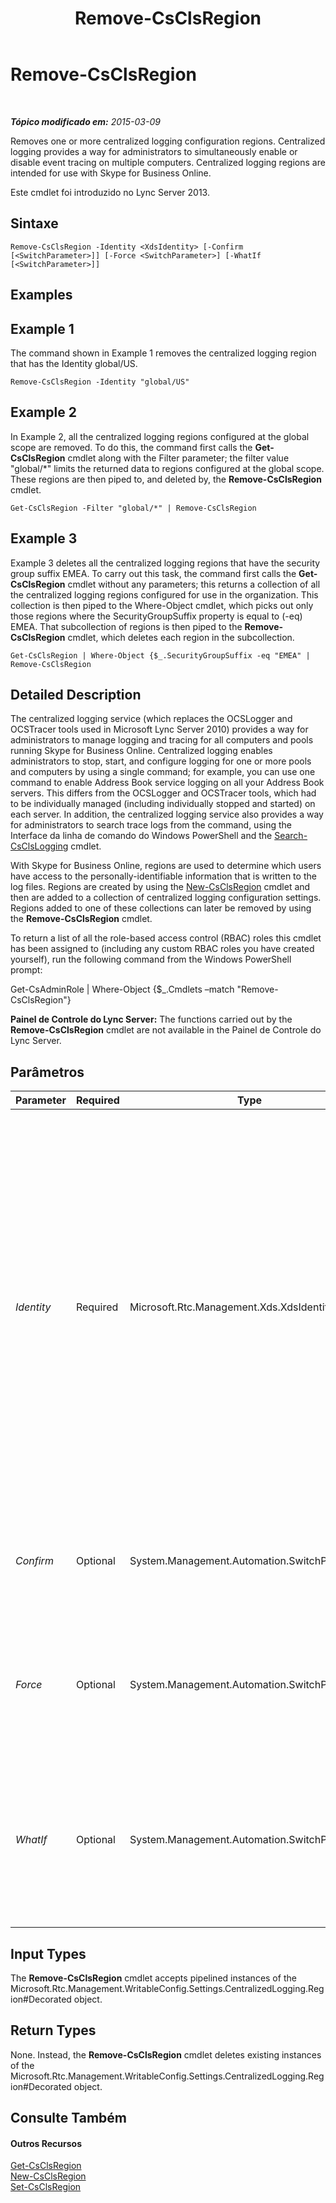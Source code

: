 ﻿---
title: Remove-CsClsRegion
TOCTitle: Remove-CsClsRegion
ms:assetid: 6ab1596e-0e27-44e7-8cbc-efd4064ba58b
ms:mtpsurl: https://technet.microsoft.com/pt-br/library/JJ204971(v=OCS.15)
ms:contentKeyID: 49307018
ms.date: 05/19/2016
mtps_version: v=OCS.15
ms.translationtype: HT
---

# Remove-CsClsRegion

 

_**Tópico modificado em:** 2015-03-09_

Removes one or more centralized logging configuration regions. Centralized logging provides a way for administrators to simultaneously enable or disable event tracing on multiple computers. Centralized logging regions are intended for use with Skype for Business Online.

Este cmdlet foi introduzido no Lync Server 2013.

## Sintaxe

    Remove-CsClsRegion -Identity <XdsIdentity> [-Confirm [<SwitchParameter>]] [-Force <SwitchParameter>] [-WhatIf [<SwitchParameter>]]

## Examples

## Example 1

The command shown in Example 1 removes the centralized logging region that has the Identity global/US.

    Remove-CsClsRegion -Identity "global/US"

## Example 2

In Example 2, all the centralized logging regions configured at the global scope are removed. To do this, the command first calls the **Get-CsClsRegion** cmdlet along with the Filter parameter; the filter value "global/\*" limits the returned data to regions configured at the global scope. These regions are then piped to, and deleted by, the **Remove-CsClsRegion** cmdlet.

    Get-CsClsRegion -Filter "global/*" | Remove-CsClsRegion 

## Example 3

Example 3 deletes all the centralized logging regions that have the security group suffix EMEA. To carry out this task, the command first calls the **Get-CsClsRegion** cmdlet without any parameters; this returns a collection of all the centralized logging regions configured for use in the organization. This collection is then piped to the Where-Object cmdlet, which picks out only those regions where the SecurityGroupSuffix property is equal to (-eq) EMEA. That subcollection of regions is then piped to the **Remove-CsClsRegion** cmdlet, which deletes each region in the subcollection.

    Get-CsClsRegion | Where-Object {$_.SecurityGroupSuffix -eq "EMEA" | Remove-CsClsRegion

## Detailed Description

The centralized logging service (which replaces the OCSLogger and OCSTracer tools used in Microsoft Lync Server 2010) provides a way for administrators to manage logging and tracing for all computers and pools running Skype for Business Online. Centralized logging enables administrators to stop, start, and configure logging for one or more pools and computers by using a single command; for example, you can use one command to enable Address Book service logging on all your Address Book servers. This differs from the OCSLogger and OCSTracer tools, which had to be individually managed (including individually stopped and started) on each server. In addition, the centralized logging service also provides a way for administrators to search trace logs from the command, using the Interface da linha de comando do Windows PowerShell and the [Search-CsClsLogging](search-csclslogging.md) cmdlet.

With Skype for Business Online, regions are used to determine which users have access to the personally-identifiable information that is written to the log files. Regions are created by using the [New-CsClsRegion](new-csclsregion.md) cmdlet and then are added to a collection of centralized logging configuration settings. Regions added to one of these collections can later be removed by using the **Remove-CsClsRegion** cmdlet.

To return a list of all the role-based access control (RBAC) roles this cmdlet has been assigned to (including any custom RBAC roles you have created yourself), run the following command from the Windows PowerShell prompt:

Get-CsAdminRole | Where-Object {$\_.Cmdlets –match "Remove-CsClsRegion"}

**Painel de Controle do Lync Server:** The functions carried out by the **Remove-CsClsRegion** cmdlet are not available in the Painel de Controle do Lync Server.

## Parâmetros


<table>
<colgroup>
<col style="width: 25%" />
<col style="width: 25%" />
<col style="width: 25%" />
<col style="width: 25%" />
</colgroup>
<thead>
<tr class="header">
<th>Parameter</th>
<th>Required</th>
<th>Type</th>
<th>Description</th>
</tr>
</thead>
<tbody>
<tr class="odd">
<td><p><em>Identity</em></p></td>
<td><p>Required</p></td>
<td><p>Microsoft.Rtc.Management.Xds.XdsIdentity</p></td>
<td><p>Unique identifier for the centralized logging region to be removed. A region identity consists of the scope where the region was created followed by the region name. For example, to delete a region named US created at the global scope, use the following syntax:</p>
<p>-Identity &quot;global/US&quot;</p></td>
</tr>
<tr class="even">
<td><p><em>Confirm</em></p></td>
<td><p>Optional</p></td>
<td><p>System.Management.Automation.SwitchParameter</p></td>
<td><p>Prompts you for confirmation before executing the command.</p></td>
</tr>
<tr class="odd">
<td><p><em>Force</em></p></td>
<td><p>Optional</p></td>
<td><p>System.Management.Automation.SwitchParameter</p></td>
<td><p>Suppresses the display of any non-fatal error message that might occur when running the command.</p></td>
</tr>
<tr class="even">
<td><p><em>WhatIf</em></p></td>
<td><p>Optional</p></td>
<td><p>System.Management.Automation.SwitchParameter</p></td>
<td><p>Describes what would happen if you executed the command without actually executing the command.</p></td>
</tr>
</tbody>
</table>


## Input Types

The **Remove-CsClsRegion** cmdlet accepts pipelined instances of the Microsoft.Rtc.Management.WritableConfig.Settings.CentralizedLogging.Region\#Decorated object.

## Return Types

None. Instead, the **Remove-CsClsRegion** cmdlet deletes existing instances of the Microsoft.Rtc.Management.WritableConfig.Settings.CentralizedLogging.Region\#Decorated object.

## Consulte Também

#### Outros Recursos

[Get-CsClsRegion](get-csclsregion.md)  
[New-CsClsRegion](new-csclsregion.md)  
[Set-CsClsRegion](set-csclsregion.md)

